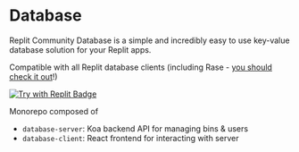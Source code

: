 # Database

Replit Community Database is a simple and incredibly easy to use key-value
database solution for your Replit apps.

Compatible with all Replit database clients (including Rase - [you should check it out](https://github.com/replit-community/rase)!)

[![Try with Replit Badge](https://replit.com/badge?caption=Try%20with%20Replit)](https://replit.com/github/replit-community/database)

Monorepo composed of

-   `database-server`: Koa backend API for managing bins & users
-   `database-client`: React frontend for interacting with server
